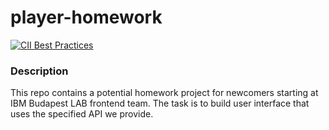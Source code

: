# player-homework

[![CII Best Practices](https://bestpractices.coreinfrastructure.org/projects/6134/badge)](https://bestpractices.coreinfrastructure.org/projects/6134)

### Description

This repo contains a potential homework project for newcomers starting at IBM Budapest LAB frontend team. The task is to build user interface that uses the specified API we provide.
